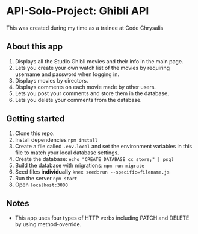 # API-Solo-Project: Ghibli API
This was created during my time as a trainee at Code Chrysalis

## About this app
  1. Displays all the Studio Ghibli movies and their info in the main page.
  2. Lets you create your own watch list of the movies by requiring username and password when logging in.
  3. Displays movies by directors.
  4. Displays comments on each movie made by other users.
  5. Lets you post your comments and store them in the database. 
  6. Lets you delete your comments from the database.

## Getting started
  1. Clone this repo.
  2. Install dependencies ```npm install```
  3. Create a file called ```.env.local``` and set the environment variables in this file to match your local database settings.
  4. Create the database: ```echo "CREATE DATABASE cc_store;" | psql```
  5. Build the database with migrations: ```npm run migrate```
  6. Seed files **individually** ```knex seed:run --specific=filename.js```
  7. Run the server ```npm start```
  8. Open ```localhost:3000```

## Notes
 - This app uses four types of HTTP verbs including PATCH and DELETE by using method-override.

